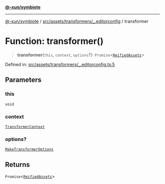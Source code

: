 [**@-xun/symbiote**](../../../../../README.md)

***

[@-xun/symbiote](../../../../../README.md) / [src/assets/transformers/\_.editorconfig](../README.md) / transformer

# Function: transformer()

> **transformer**(`this`, `context`, `options`?): `Promise`\<[`ReifiedAssets`](../../../type-aliases/ReifiedAssets.md)\>

Defined in: [src/assets/transformers/\_.editorconfig.ts:5](https://github.com/Xunnamius/symbiote/blob/15d3444639e5919af49429f7c60a387a77f22b82/src/assets/transformers/_.editorconfig.ts#L5)

## Parameters

### this

`void`

### context

[`TransformerContext`](../../../type-aliases/TransformerContext.md)

### options?

[`MakeTransformerOptions`](../../../type-aliases/MakeTransformerOptions.md)

## Returns

`Promise`\<[`ReifiedAssets`](../../../type-aliases/ReifiedAssets.md)\>
